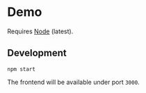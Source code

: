 # Demo

Requires [Node](https://nodejs.org/) (latest).

## Development

```
npm start
```

The frontend will be available under port `3000`.
